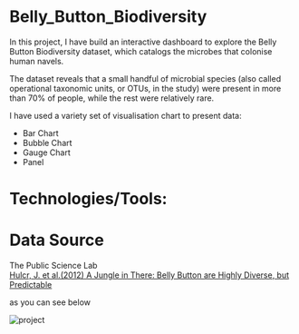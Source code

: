 # Belly_Button_Biodiversity
In this project, I have build an interactive dashboard to explore the Belly Button Biodiversity dataset, which catalogs the microbes that colonise human navels.

The dataset reveals that a small handful of microbial species (also called operational taxonomic units, or OTUs, in the study) were present in more than 70% of people, while the rest were relatively rare.

I have used a variety set of visualisation chart to present data:
* Bar Chart
* Bubble Chart
* Gauge Chart
* Panel 

# Technologies/Tools:


# Data Source
The Public Science Lab  
[Hulcr, J. et al.(2012) A Jungle in There: Belly Button are Highly Diverse, but Predictable](http://robdunnlab.com/projects/belly-button-biodiversity/results-and-data/) 


as you can see below

![project](https://user-images.githubusercontent.com/24882457/156173290-cc6884cb-1ecd-44a3-971b-9cce85549f00.PNG)
